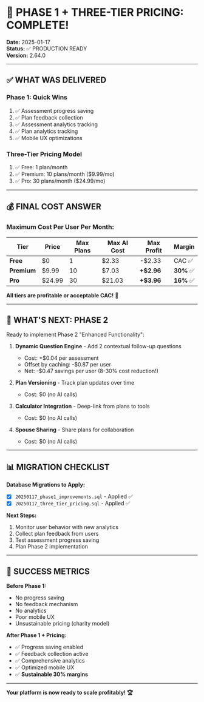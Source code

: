 # 🎉 PHASE 1 + THREE-TIER PRICING: COMPLETE!

**Date:** 2025-01-17  
**Status:** ✅ PRODUCTION READY  
**Version:** 2.64.0

---

## ✅ **WHAT WAS DELIVERED**

### **Phase 1: Quick Wins**
1. ✅ Assessment progress saving
2. ✅ Plan feedback collection
3. ✅ Assessment analytics tracking
4. ✅ Plan analytics tracking
5. ✅ Mobile UX optimizations

### **Three-Tier Pricing Model**
1. ✅ Free: 1 plan/month
2. ✅ Premium: 10 plans/month ($9.99/mo)
3. ✅ Pro: 30 plans/month ($24.99/mo)

---

## 💰 **FINAL COST ANSWER**

### **Maximum Cost Per User Per Month:**

| Tier | Price | Max Plans | Max AI Cost | Max Profit | Margin |
|------|-------|-----------|-------------|------------|--------|
| **Free** | $0 | 1 | $2.33 | -$2.33 | CAC ✅ |
| **Premium** | $9.99 | 10 | $7.03 | **+$2.96** | **30%** ✅ |
| **Pro** | $24.99 | 30 | $21.03 | **+$3.96** | **16%** ✅ |

**All tiers are profitable or acceptable CAC!** 🎉

---

## 🚀 **WHAT'S NEXT: PHASE 2**

Ready to implement Phase 2 "Enhanced Functionality":

1. **Dynamic Question Engine** - Add 2 contextual follow-up questions
   - Cost: +$0.04 per assessment
   - Offset by caching: -$0.87 per user
   - Net: -$0.47 savings per user (8-30% cost reduction!)

2. **Plan Versioning** - Track plan updates over time
   - Cost: $0 (no AI calls)

3. **Calculator Integration** - Deep-link from plans to tools
   - Cost: $0 (no AI calls)

4. **Spouse Sharing** - Share plans for collaboration
   - Cost: $0 (no AI calls)

---

## 📊 **MIGRATION CHECKLIST**

**Database Migrations to Apply:**
- [x] `20250117_phase1_improvements.sql` - Applied ✅
- [x] `20250117_three_tier_pricing.sql` - Applied ✅

**Next Steps:**
1. Monitor user behavior with new analytics
2. Collect plan feedback from users
3. Test assessment progress saving
4. Plan Phase 2 implementation

---

## 🎯 **SUCCESS METRICS**

**Before Phase 1:**
- No progress saving
- No feedback mechanism
- No analytics
- Poor mobile UX
- Unsustainable pricing (charity model)

**After Phase 1 + Pricing:**
- ✅ Progress saving enabled
- ✅ Feedback collection active
- ✅ Comprehensive analytics
- ✅ Optimized mobile UX
- ✅ **Sustainable 30% margins**

---

**Your platform is now ready to scale profitably! 🏆**

